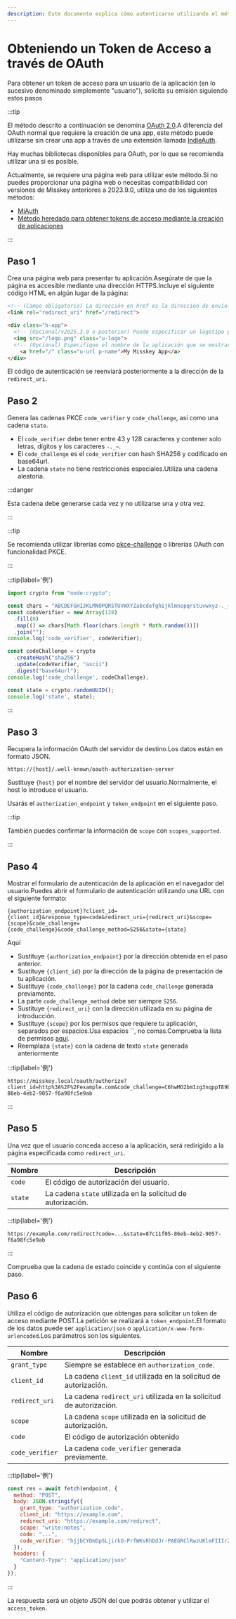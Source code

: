 ```yaml
---
description: Este documento explica cómo autenticarse utilizando el método OAuth2.0, disponible a partir de la versión 2023.9.0.
---
```


# Obteniendo un Token de Acceso a través de OAuth

Para obtener un token de acceso para un usuario de la aplicación (en lo sucesivo denominado simplemente "usuario"), solicita su emisión siguiendo estos pasos

:::tip

El método descrito a continuación se denomina [OAuth 2.0](https://datatracker.ietf.org/doc/html/rfc6749.html).A diferencia del OAuth normal que requiere la creación de una app, este método puede utilizarse sin crear una app a través de una extensión llamada [IndieAuth](https://indieauth.spec.indieweb.org/).

Hay muchas bibliotecas disponibles para OAuth, por lo que se recomienda utilizar una si es posible.

Actualmente, se requiere una página web para utilizar este método.Si no puedes proporcionar una página web o necesitas compatibilidad con versiones de Misskey anteriores a 2023.9.0, utiliza uno de los siguientes métodos:

- [MiAuth](./miauth.md)
- [Método heredado para obtener tokens de acceso mediante la creación de aplicaciones](./app.md)

:::

## Paso 1

Crea una página web para presentar tu aplicación.Asegúrate de que la página es accesible mediante una dirección HTTPS.Incluye el siguiente código HTML en algún lugar de la página:

```html
<!-- (Campo obligatorio) La dirección en href es la dirección de envío del código de autorización. -->
<link rel="redirect_uri" href="/redirect">

<div class="h-app">
  <!-- (Opcional/v2025.3.0 o posterior) Puede especificar un logotipo para la aplicación. Se recomienda un logotipo con una relación de aspecto de 1:1 -->
  <img src="/logo.png" class="u-logo">
  <!-- (Opcional) Especifique el nombre de la aplicación que se mostrará al usuario. Si no hay ninguno, se utilizará la dirección de esta página como nombre. -->
	<a href="/" class="u-url p-name">My Misskey App</a>
</div>
```

El código de autenticación se reenviará posteriormente a la dirección de la `redirect_uri`.

## Paso 2

Genera las cadenas PKCE `code_verifier` y `code_challenge`, así como una cadena `state`.

- El  `code_verifier` debe tener entre 43 y 128 caracteres y contener solo letras, dígitos y los caracteres `-._~`.
- El `code_challenge` es el `code_verifier` con hash SHA256 y codificado en base64url.
- La cadena `state` no tiene restricciones especiales.Utiliza una cadena aleatoria.

:::danger

Esta cadena debe generarse cada vez y no utilizarse una y otra vez.

:::

:::tip

Se recomienda utilizar librerías como [pkce-challenge](https://www.npmjs.com/package/pkce-challenge) o librerías OAuth con funcionalidad PKCE.

:::

:::tip{label='例'}

```js
import crypto from "node:crypto";

const chars = "ABCDEFGHIJKLMNOPQRSTUVWXYZabcdefghijklmnopqrstuvwxyz-._~";
const codeVerifier = new Array(128)
  .fill(0)
  .map(() => chars[Math.floor(chars.length * Math.random())])
  .join("");
console.log('code_verifier', codeVerifier);

const codeChallenge = crypto
  .createHash("sha256")
  .update(codeVerifier, "ascii")
  .digest("base64url");
console.log('code_challenge', codeChallenge);

const state = crypto.randomUUID();
console.log('state', state);
```

:::

## Paso 3

Recupera la información OAuth del servidor de destino.Los datos están en formato JSON.

```
https://{host}/.well-known/oauth-authorization-server
```

Sustituye `{host}` por el nombre  del servidor del usuario.Normalmente, el host lo introduce el usuario.

Usarás el `authorization_endpoint` y `token_endpoint` en el siguiente paso.

:::tip

También puedes confirmar la información de `scope` con `scopes_supported`.

:::

## Paso 4

Mostrar el formulario de autenticación de la aplicación en el navegador del usuario.Puedes abrir el formulario de autenticación utilizando una URL con el siguiente formato:

```
{authorization_endpoint}?client_id={client_id}&response_type=code&redirect_uri={redirect_uri}&scope={scope}&code_challenge={code_challenge}&code_challenge_method=S256&state={state}
```

Aquí

- Sustituye `{authorization_endpoint}` por la dirección obtenida en el paso anterior.
- Sustituye `{client_id}` por la dirección de la página de presentación de tu aplicación.
- Sustituye `{code_challenge}` por la cadena `code_challenge` generada previamente.
- La parte `code_challenge_method` debe ser siempre `S256`.
- Sustituye  `{redirect_uri}` con la dirección utilizada en su página de introducción.
- Sustituye `{scope}` por los permisos que requiere tu aplicación, separados por espacios.Usa espacios \`\`, no comas.Comprueba la lista de permisos [aquí](../permission.md).
- Reemplaza `{state}` con la cadena de texto `state` generada anteriormente

:::tip{label='例'}

```
https://misskey.local/oauth/authorize?client_id=http%3A%2F%2Fexample.com&code_challenge=C6hwMO2bmIzg3nqppTE9b79fvuOjlrKmH2xNiZSMHzw&code_challenge_method=S256&response_type=code&redirect_uri=http%3A%2F%2Fexample.com%2Fredirect&scope=write%3Anotes&state=87c11f05-86eb-4eb2-9057-f6a98fc5e9ab
```

:::

## Paso 5

Una vez que el usuario conceda acceso a la aplicación, será redirigido a la página especificada como `redirect_uri`.

| Nombre  | Descripción                                                                  |
| ------- | ---------------------------------------------------------------------------- |
| `code`  | El código de autorización del usuario.                       |
| `state` | La cadena `state` utilizada en la solicitud de autorización. |

:::tip{label='例'}

```
https://example.com/redirect?code=...&state=87c11f05-86eb-4eb2-9057-f6a98fc5e9ab
```

:::

Comprueba que la cadena de estado coincide y continúa con el siguiente paso.

## Paso 6

Utiliza el código de autorización que obtengas para solicitar un token de acceso mediante POST.La petición se realizará a `token_endpoint`.El formato de los datos puede ser `application/json` o `application/x-www-form-urlencoded`.Los parámetros son los siguientes.

| Nombre          | Descripción                                                                         |
| --------------- | ----------------------------------------------------------------------------------- |
| `grant_type`    | Siempre se establece en `authorization_code`.                       |
| `client_id`     | La cadena `client_id` utilizada en la solicitud de autorización.    |
| `redirect_uri`  | La cadena `redirect_uri` utilizada en la solicitud de autorización. |
| `scope`         | La cadena `scope` utilizada en la solicitud de autorización.        |
| `code`          | El código de autorización obtenido                                                  |
| `code_verifier` | La cadena `code_verifier` generada previamente.                     |

:::tip{label='例'}

```js
const res = await fetch(endpoint, {
  method: "POST",
  body: JSON.stringify({
    grant_type: "authorization_code",
    client_id: "https://example.com",
    redirect_uri: "https://example.com/redirect",
    scope: "write:notes",
    code: "...",
    code_verifier: "hjjbCYDmDpSLjirkO-PrfWKsRhDdJr-PAEGRClRwzUKlmFIIIrZNmSvUIraeIa~WqbqQnfbJV-Hc_IfuQkesBYUpukUi~lInDfU_AZjoZqbU.ioQTRzaFfZFfGnT-OAA",
  }),
  headers: {
    "Content-Type": "application/json"
  }
});
```

:::

La respuesta será un objeto JSON del que podrás obtener y utilizar el `access_token`.
